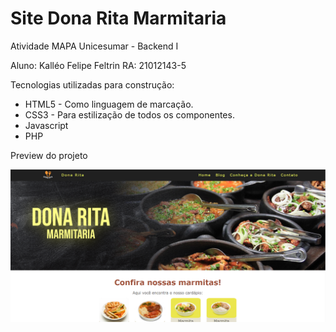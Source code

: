 # Site Dona Rita Marmitaria
Atividade MAPA Unicesumar - Backend I

Aluno: Kalléo Felipe Feltrin RA: 21012143-5

Tecnologias utilizadas para construção:
- HTML5 - Como linguagem de marcação.
- CSS3 - Para estilização de todos os componentes.
- Javascript
- PHP

Preview do projeto

![home](https://github.com/Kalleoff/mapa/blob/main/21012143-5_KalleoFeltrin/preview/home.png)
